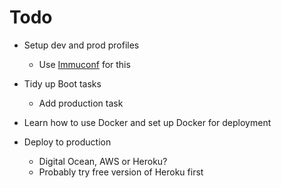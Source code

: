 # Todo
- Setup dev and prod profiles
    - Use [Immuconf](https://github.com/levand/immuconf) for this

- Tidy up Boot tasks
    - Add production task

- Learn how to use Docker and set up Docker for deployment

- Deploy to production
    - Digital Ocean, AWS or Heroku?
    - Probably try free version of Heroku first
